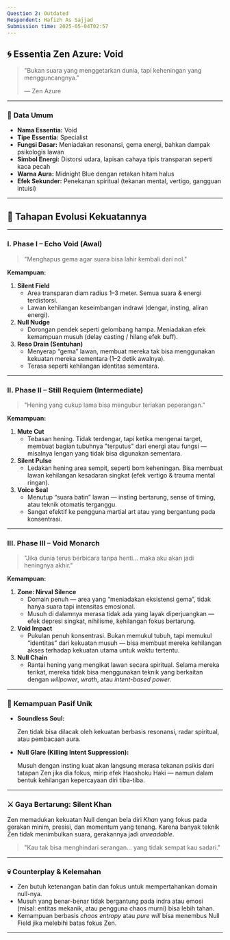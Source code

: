 ```yaml
---
Question 2: Outdated
Respondent: Hafizh As Sajjad
Submission time: 2025-05-04T02:57
---
```

## 🌀 **Essentia Zen Azure: Void**

> "Bukan suara yang menggetarkan dunia, tapi keheningan yang mengguncangnya."
> 
> — Zen Azure

---

### 🧬 **Data Umum**

- **Nama Essentia:** Void
- **Tipe Essentia:** Specialist
- **Fungsi Dasar:** Meniadakan resonansi, gema energi, bahkan dampak psikologis lawan
- **Simbol Energi:** Distorsi udara, lapisan cahaya tipis transparan seperti kaca pecah
- **Warna Aura:** Midnight Blue dengan retakan hitam halus
- **Efek Sekunder:** Penekanan spiritual (tekanan mental, vertigo, gangguan intuisi)

---

## 🌱 **Tahapan Evolusi Kekuatannya**

---

### I. **Phase I – Echo Void** (Awal)

> "Menghapus gema agar suara bisa lahir kembali dari nol."

**Kemampuan:**

1. **Silent Field**
    - Area transparan diam radius 1–3 meter. Semua suara & energi terdistorsi.
    - Lawan kehilangan keseimbangan indrawi (dengar, insting, aliran energi).
2. **Null Nudge**
    - Dorongan pendek seperti gelombang hampa. Meniadakan efek kemampuan musuh (delay casting / hilang efek buff).
3. **Reso Drain (Sentuhan)**
    - Menyerap “gema” lawan, membuat mereka tak bisa menggunakan kekuatan mereka sementara (1–2 detik awalnya).
    - Terasa seperti kehilangan identitas sementara.

---

### II. **Phase II – Still Requiem** (Intermediate)

> "Hening yang cukup lama bisa mengubur teriakan peperangan."

**Kemampuan:**

1. **Mute Cut**
    - Tebasan hening. Tidak terdengar, tapi ketika mengenai target, membuat bagian tubuhnya "terputus" dari energi atau fungsi — misalnya lengan yang tidak bisa digunakan sementara.
2. **Silent Pulse**
    - Ledakan hening area sempit, seperti bom keheningan. Bisa membuat lawan kehilangan kesadaran singkat (efek vertigo & trauma mental ringan).
3. **Voice Seal**
    - Menutup “suara batin” lawan — insting bertarung, sense of timing, atau teknik otomatis terganggu.
    - Sangat efektif ke pengguna martial art atau yang bergantung pada konsentrasi.

---

### III. **Phase III – Void Monarch**

> "Jika dunia terus berbicara tanpa henti... maka aku akan jadi heningnya akhir."

**Kemampuan:**

1. **Zone: Nirval Silence**
    - Domain penuh — area yang “meniadakan eksistensi gema”, tidak hanya suara tapi intensitas emosional.
    - Musuh di dalamnya merasa tidak ada yang layak diperjuangkan — efek depresi singkat, nihilisme, kehilangan fokus bertarung.
2. **Void Impact**
    - Pukulan penuh konsentrasi. Bukan memukul tubuh, tapi memukul “identitas” dari kekuatan musuh — bisa membuat mereka kehilangan akses terhadap kekuatan utama untuk waktu tertentu.
3. **Null Chain**
    - Rantai hening yang mengikat lawan secara spiritual. Selama mereka terikat, mereka tidak bisa menggunakan teknik yang berkaitan dengan _willpower_, _wrath_, atau _intent-based power_.

---

### 🔄 **Kemampuan Pasif Unik**

- **Soundless Soul:**
    
    Zen tidak bisa dilacak oleh kekuatan berbasis resonansi, radar spiritual, atau pembacaan aura.
    
- **Null Glare (Killing Intent Suppression):**
    
    Musuh dengan insting kuat akan langsung merasa tekanan psikis dari tatapan Zen jika dia fokus, mirip efek Haoshoku Haki — namun dalam bentuk kehilangan kepercayaan diri tiba-tiba.
    

---

### ⚔️ **Gaya Bertarung: Silent Khan**

Zen memadukan kekuatan Null dengan bela diri _Khan_ yang fokus pada gerakan minim, presisi, dan momentum yang tenang. Karena banyak teknik Zen tidak menimbulkan suara, gerakannya jadi _unreadable_.

> "Kau tak bisa menghindari serangan... yang tidak sempat kau sadari."

---

### 💀 **Counterplay & Kelemahan**

- Zen butuh ketenangan batin dan fokus untuk mempertahankan domain null-nya.
- Musuh yang benar-benar tidak bergantung pada indra atau emosi (misal: entitas mekanik, atau pengguna chaos murni) bisa lebih tahan.
- Kemampuan berbasis _chaos entropy_ atau _pure will_ bisa menembus Null Field jika melebihi batas fokus Zen.

---